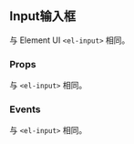 ## Input输入框

与 Element UI `<el-input>` 相同。

### Props

与 `<el-input>` 相同。

### Events

与 `<el-input>` 相同。
